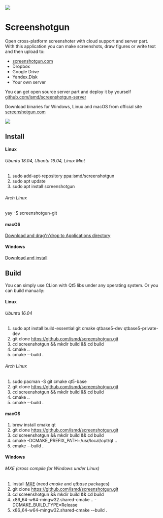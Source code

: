 ![](https://ci.appveyor.com/api/projects/status/github/ismd/screenshotgun?branch=master&svg=true)

# Screenshotgun
Open cross-platform screenshoter with cloud support and server part.  
With this application you can make screenshots, draw figures or write text and then upload to:  
* [screenshotgun.com](http://screenshotgun.com)
* Dropbox
* Google Drive
* Yandex.Disk
* Your own server

You can get open source server part and deploy it by yourself [github.com/ismd/screenshotgun-server](https://github.com/ismd/screenshotgun-server)
  
Download binaries for Windows, Linux and macOS from official site [screenshotgun.com](http://screenshotgun.com)   

![](https://github.com/ismd/screenshotgun/raw/master/resources/images/readme.png "")

## Install
#### Linux
###### Ubuntu 18.04, Ubuntu 16.04, Linux Mint
1. sudo add-apt-repository ppa:ismd/screenshotgun
2. sudo apt update
3. sudo apt install screenshotgun
###### Arch Linux
yay -S screenshotgun-git
#### macOS
[Download and drag'n'drop to Applications directory](http://screenshotgun.com/dist/Screenshotgun.dmg)
#### Windows
[Download and install](http://screenshotgun.com/dist/ScreenshotgunInstaller.exe)

## Build
You can simply use CLion with Qt5 libs under any operating system. Or you can build manually:
#### Linux
###### Ubuntu 16.04
1. sudo apt install build-essential git cmake qtbase5-dev qtbase5-private-dev
2. git clone https://github.com/ismd/screenshotgun.git
3. cd screenshotgun && mkdir build && cd build
4. cmake ..
5. cmake --build .
###### Arch Linux
1. sudo pacman -S git cmake qt5-base
2. git clone https://github.com/ismd/screenshotgun.git
3. cd screenshotgun && mkdir build && cd build
4. cmake ..
5. cmake --build .
#### macOS
1. brew install cmake qt
2. git clone https://github.com/ismd/screenshotgun.git
3. cd screenshotgun && mkdir build && cd build
4. cmake -DCMAKE_PREFIX_PATH=/usr/local/opt/qt ..
5. cmake --build .
#### Windows
###### MXE (cross compile for Windows under Linux)
1. Install [MXE](http://mxe.cc/) (need _cmake_ and _qtbase_ packages)
2. git clone https://github.com/ismd/screenshotgun.git
3. cd screenshotgun && mkdir build && cd build
4. x86_64-w64-mingw32.shared-cmake .. -DCMAKE_BUILD_TYPE=Release
5. x86_64-w64-mingw32.shared-cmake --build .
